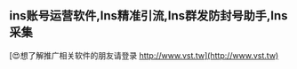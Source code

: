 ## **ins账号运营软件,**Ins**精准引流,**Ins**群发防封号助手,**Ins**采集**

[😍想了解推广相关软件的朋友请登录 http://www.vst.tw](http://www.vst.tw)



